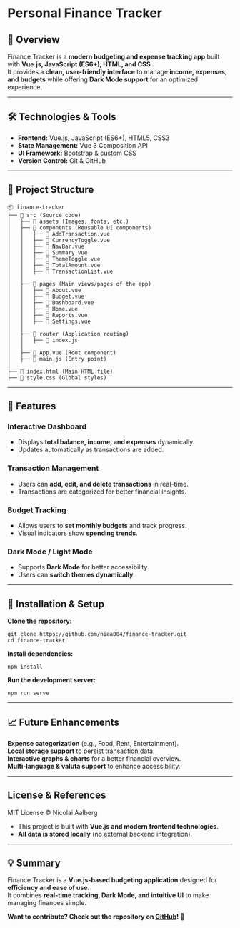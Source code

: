 # Personal Finance Tracker
## 📌 Overview
Finance Tracker is a **modern budgeting and expense tracking app** built with **Vue.js, JavaScript (ES6+), HTML, and CSS**.  
It provides a **clean, user-friendly interface** to manage **income, expenses, and budgets** while offering **Dark Mode support** for an optimized experience.

---

## 🛠 Technologies & Tools
- **Frontend:** Vue.js, JavaScript (ES6+), HTML5, CSS3
- **State Management:** Vue 3 Composition API
- **UI Framework:** Bootstrap & custom CSS
- **Version Control:** Git & GitHub

---

## 📂 Project Structure
``` 
📦 finance-tracker
├── 📂 src (Source code)
│   ├── 📂 assets (Images, fonts, etc.)
│   ├── 📂 components (Reusable UI components)
│   │   ├── 📜 AddTransaction.vue
│   │   ├── 📜 CurrencyToggle.vue
│   │   ├── 📜 NavBar.vue
│   │   ├── 📜 Summary.vue
│   │   ├── 📜 ThemeToggle.vue
│   │   ├── 📜 TotalAmount.vue
│   │   ├── 📜 TransactionList.vue
│   │
│   ├── 📂 pages (Main views/pages of the app)
│   │   ├── 📜 About.vue
│   │   ├── 📜 Budget.vue
│   │   ├── 📜 Dashboard.vue
│   │   ├── 📜 Home.vue
│   │   ├── 📜 Reports.vue
│   │   ├── 📜 Settings.vue
│   │
│   ├── 📂 router (Application routing)
│   │   ├── 📜 index.js
│   │
│   ├── 📜 App.vue (Root component)
│   ├── 📜 main.js (Entry point)
│
├── 📜 index.html (Main HTML file)
├── 📜 style.css (Global styles)
``` 

---

## 📌 Features 
### **Interactive Dashboard**
- Displays **total balance, income, and expenses** dynamically.
- Updates automatically as transactions are added.

### **Transaction Management**
- Users can **add, edit, and delete transactions** in real-time.
- Transactions are categorized for better financial insights.

### **Budget Tracking**
- Allows users to **set monthly budgets** and track progress.
- Visual indicators show **spending trends**.

### **Dark Mode / Light Mode**
- Supports **Dark Mode** for better accessibility.
- Users can **switch themes dynamically**.

---

## 🔧 Installation & Setup
**Clone the repository:**
   ``` 
   git clone https://github.com/niaa004/finance-tracker.git
   cd finance-tracker
   ``` 

**Install dependencies:**
   ``` 
   npm install
   ``` 

**Run the development server:**
   ``` 
   npm run serve
   ``` 

---

## 📈 Future Enhancements 
**Expense categorization** (e.g., Food, Rent, Entertainment).  
**Local storage support** to persist transaction data.  
**Interactive graphs & charts** for a better financial overview.  
**Multi-language & valuta support** to enhance accessibility.  

---

##   License & References
MIT License © Nicolai Aalberg  
- This project is built with **Vue.js and modern frontend technologies**.  
- **All data is stored locally** (no external backend integration).  

---

## 💡 Summary
Finance Tracker is a **Vue.js-based budgeting application** designed for **efficiency and ease of use**.  
It combines **real-time tracking, Dark Mode, and intuitive UI** to make managing finances simple.

**Want to contribute? Check out the repository on [GitHub](https://github.com/niaa004/finance-tracker)!** 🚀

